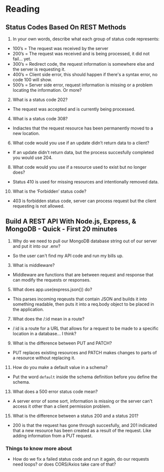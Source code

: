 # Reading

## Status Codes Based On REST Methods

1. In your own words, describe what each group of status code represents:

- 100’s = The request was received by the server
- 200’s = The request was received and is being processed, it did not fail... yet.
- 300’s = Redirect code, the request information is somewhere else and the server is requesting it.
- 400’s = Client side error, this should happen if there's a syntax error, no code 100 will show.
- 500’s = Server side error, request information is missing or a problem locating the information. Or more?

2. What is a status code 202?
  - The request was accepted and is currently being processed.
4. What is a status code 308?
  - Indiactes that the request resource has been permanently moved to a new location.
6. What code would you use if an update didn’t return data to a client?
  - If an update didn't return data, but the process succesfully completed you would use 204.
8. What code would you use if a resource used to exist but no longer does?
  - Status 410 is used for missing resources and intentionally removed data.
10. What is the ‘Forbidden’ status code?
  - 403 is forbidden status code, server can process request but the client requesting is not allowed.

## Build A REST API With Node.js, Express, & MongoDB - Quick - First 20 minutes

1. Why do we need to pull our MongoDB database string out of our server and put it into our .env?
  - So the user can't find my API code and run my bills up.
3. What is middleware?
  - Middleware are functions that are between request and response that can modify the requests or responses.
5. What does app.use(express.json()) do?
  - This parses incoming reqeusts that contain JSON and builds it into something readable, then puts it into a req.body object to be placed in the application.
7. What does the /:id mean in a route?
  - /:id is a route for a URL that allows for a request to be made to a specific location in a database... I think?
9. What is the difference between PUT and PATCH?
  - PUT replaces existing resources and PATCH makes changes to parts of a resource without replacing it.
11. How do you make a default value in a schema?
  - Put the word `default` inside the schema definition before you define the schema.
13. What does a 500 error status code mean?
  - A server error of some sort, information is missing or the server can't access it other than a client permission problem.
15. What is the difference between a status 200 and a status 201?
  - 200 is that the request has gone through succesfully, and 201 indicated that a new resource has been created as a result of the request. Like adding information from a PUT request.

### Things to know more about

+ How do we fix a failed status code and run it again, do our requests need loops? or does CORS/Axios take care of that?
